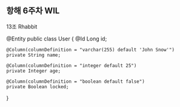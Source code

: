 ## 항해 6주차 WIL

13조 Rhabbit

@Entity
public class User {
    @Id
    Long id;
 
    @Column(columnDefinition = "varchar(255) default 'John Snow'")
    private String name;
 
    @Column(columnDefinition = "integer default 25")
    private Integer age;
 
    @Column(columnDefinition = "boolean default false")
    private Boolean locked;
}
